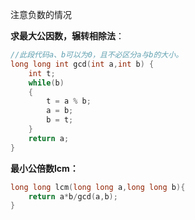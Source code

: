注意负数的情况

**求最大公因数，辗转相除法**：
```Cpp
//此段代码a、b可以为0，且不必区分a与b的大小。
long long int gcd(int a,int b) {
    int t;
    while(b)
    {
        t = a % b;
        a = b;
        b = t;
    }
    return a;
}
```

**最小公倍数lcm：**
```Cpp
long long lcm(long long a,long long b){
    return a*b/gcd(a,b);
}
